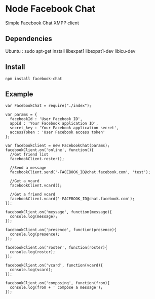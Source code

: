 Node Facebook Chat
==================
Simple Facebook Chat XMPP client

Dependencies
------------
Ubuntu :
    sudo apt-get install libexpat1 libexpat1-dev libicu-dev

Install
-------
    npm install facebook-chat

Example
-------
    var FacebookChat = require("./index");

    var params = {
      facebookId : 'User Facebook ID',
      appId : 'Your Facebook application ID',
      secret_key : 'Your Facebook application secret',
      accessToken : 'User Facebook access token'
    };

    var facebookClient = new FacebookChat(params);
    facebookClient.on('online', function(){
      //Get friend list
      facebookClient.roster();

      //Send a message
      facebookClient.send('-FACEBOOK_ID@chat.facebook.com', 'test');

      //Get a vcard
      facebookClient.vcard();

      //Get a friend vcard
      facebookClient.vcard('-FACEBOOK_ID@chat.facebook.com');
    });

    facebookClient.on('message', function(message){
      console.log(message);
    });

    facebookClient.on('presence', function(presence){
      console.log(presence);
    });

    facebookClient.on('roster', function(roster){
      console.log(roster);
    });

    facebookClient.on('vcard', function(vcard){
      console.log(vcard);
    });

    facebookClient.on('composing', function(from){
      console.log(from + ' compose a message');
    });
